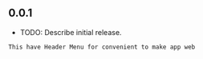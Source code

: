 ## 0.0.1

* TODO: Describe initial release.

`This have Header Menu for convenient to make app web`
